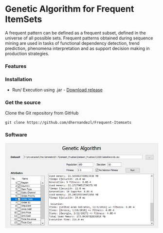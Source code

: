 # Genetic Algorithm for Frequent ItemSets
A frequent pattern can be defined as a frequent subset, defined in the universe of all possible sets. Frequent patterns obtained during sequence mining are used in tasks of functional dependency detection, trend prediction, phenomena interpretation and as support decision making in production strategies.

### Features

### Installation
- Run/
Execution using .jar - <a href="https://github.com/dhernandezl/frequent_itemsets/releases" target="_blank">Download release</b></a>

### Get the source
Clone the Git repository from GitHub
```github
git clone https://github.com/dhernandezl/Frequent-Itemsets
```
### Software

<img src="./app.png">

